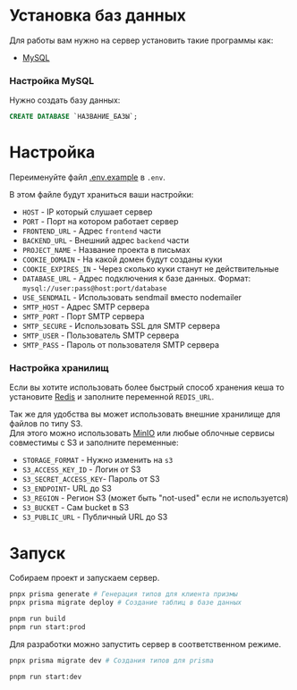 # Установка баз данных

Для работы вам нужно на сервер установить такие программы как:

- [MySQL](https://www.mysql.com/)

### Настройка MySQL

Нужно создать базу данных:

```sql
CREATE DATABASE `НАЗВАНИЕ_БАЗЫ`;
```

# Настройка

Переименуйте файл [.env.example](https://github.com/AuroraTeam/EasyCabinet/blob/master/packages/backend/.env.example) в `.env`.

В этом файле будут храниться ваши настройки:

- `HOST` - IP который слушает сервер
- `PORT` - Порт на котором работает сервер
- `FRONTEND_URL` - Адрес `frontend` части
- `BACKEND_URL` - Внешний адрес `backend` части
- `PROJECT_NAME` - Название проекта в письмах
- `COOKIE_DOMAIN` - На какой домен будут созданы куки
- `COOKIE_EXPIRES_IN` - Через сколько куки станут не действительные
- `DATABASE_URL` - Адрес подключения к базе данных. Формат: `mysql://user:pass@host:port/database`
- `USE_SENDMAIL` - Использовать sendmail вместо nodemailer
- `SMTP_HOST` - Адрес SMTP сервера
- `SMTP_PORT` - Порт SMTP сервера
- `SMTP_SECURE` - Использовать SSL для SMTP сервера
- `SMTP_USER` - Пользователь SMTP сервера
- `SMTP_PASS` - Пароль от пользователя SMTP сервера

### Настройка хранилищ

Если вы хотите использовать более быстрый способ хранения кеша то установите [Redis](https://docs.keydb.dev/docs/download/) и заполните переменной `REDIS_URL`.

Так же для удобства вы может использовать внешние хранилище для файлов по типу S3.\
Для этого можно использовать [MinIO](https://min.io/download#/linux) или любые облочные сервисы совместимы с S3 и заполните переменные:

- `STORAGE_FORMAT` - Нужно изменить на `s3`
- `S3_ACCESS_KEY_ID` - Логин от S3
- `S3_SECRET_ACCESS_KEY`- Пароль от S3
- `S3_ENDPOINT`- URL до S3
- `S3_REGION` - Регион S3 (может быть "not-used" если не используется)
- `S3_BUCKET` - Сам bucket в S3
- `S3_PUBLIC_URL` - Публичный URL до S3

# Запуск

Собираем проект и запускаем сервер.

```sh
pnpx prisma generate # Генерация типов для клиента призмы
pnpx prisma migrate deploy # Создание таблиц в базе данных

pnpm run build
pnpm run start:prod
```

Для разработки можно запустить сервер в соответственном режиме.

```sh
pnpx prisma migrate dev # Создания типов для prisma

pnpm run start:dev
```
